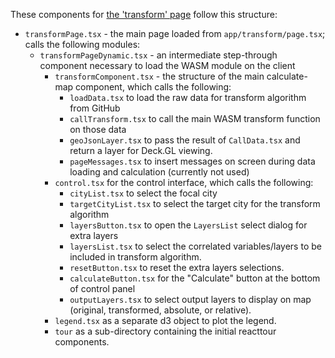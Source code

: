 These components for [the 'transform'
page](https://urbananalyst.city/transform) follow this structure:

- `transformPage.tsx` - the main page loaded from `app/transform/page.tsx`; calls the following modules:
    - `transformPageDynamic.tsx` - an intermediate step-through component necessary to load the WASM module on the client
        - `transformComponent.tsx` - the structure of the main calculate-map component, which calls the following:
            - `loadData.tsx` to load the raw data for transform algorithm from GitHub
            - `callTransform.tsx` to call the main WASM transform function on those data
            - `geoJsonLayer.tsx` to pass the result of `CallData.tsx` and return a layer for Deck.GL viewing.
            - `pageMessages.tsx` to insert messages on screen during data loading and calculation (currently not used)
        - `control.tsx` for the control interface, which calls the following:
            - `cityList.tsx` to select the focal city
            - `targetCityList.tsx` to select the target city for the transform algorithm
            - `layersButton.tsx` to open the `LayersList` select dialog for extra layers
            - `layersList.tsx` to select the correlated variables/layers to be included in transform algorithm.
            - `resetButton.tsx` to reset the extra layers selections.
            - `calculateButton.tsx` for the "Calculate" button at the bottom of control panel
            - `outputLayers.tsx` to select output layers to display on map (original, transformed, absolute, or relative).
        - `legend.tsx` as a separate d3 object to plot the legend.
        - `tour` as a sub-directory containing the initial reacttour components.
